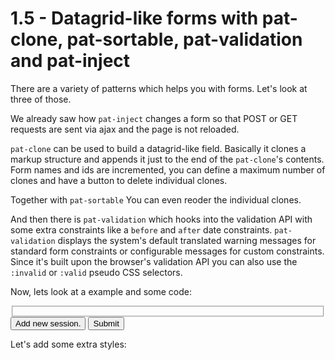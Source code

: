 # 1.5 - Datagrid-like forms with pat-clone, pat-sortable, pat-validation and pat-inject

There are a variety of patterns which helps you with forms.
Let's look at three of those.

We already saw how `pat-inject` changes a form so that POST or GET requests are sent via ajax and the page is not reloaded.

`pat-clone` can be used to build a datagrid-like field.
Basically it clones a markup structure and appends it just to the end of the `pat-clone`'s contents.
Form names and ids are incremented, you can define a maximum number of clones and have a button to delete individual clones.

Together with `pat-sortable` You can even reoder the individual clones.

And then there is `pat-validation` which hooks into the validation API with some extra constraints like a `before` and `after` date constraints.
`pat-validation` displays the system's default translated warning messages for standard form constraints or configurable messages for custom constraints.
Since it's built upon the browser's validation API you can also use the `:invalid` or `:valid` pseudo CSS selectors.

Now, lets look at a example and some code:


<div class="pat-clone-code">
<form
    action="/1.05/submitted.html"
    class="pat-inject pat-validation"
    data-pat-inject="target: self::element">
  <fieldset
      class="pat-clone pat-sortable"
      data-pat-clone="
          template: #clone-template;
          trigger-element: .clone-trigger;
          max: 5"
      data-pat-sortable="
          selector: fieldset.clone
      ">
  </fieldset>
  <div>
    <!-- Clone trigger -->
    <button
        type="button"
        class="clone-trigger">
      Add new session.
    </button>
    <button
        class="pat-button"
        type="submit">
      Submit
    </button>
  </div>
  <template id="clone-template">
    <fieldset class="clone">
      <legend>Training session #{1}</legend>
      <input
          name="title-#{1}"
          size="20"
          max="20"
          placeholder="Training title"
          required
          />
      <input
          class="pat-date-picker"
          name="start-#{1}"
          type="date"
          placeholder="start"
          data-pat-validation="not-after: [name=end-#{1}]"
          data-pat-date-picker="output-format: MMMM Do YYYY"
          />
      <input
          class="pat-date-picker"
          name="end-#{1}"
          type="date"
          placeholder="end"
          data-pat-validation="not-before: [name=start-#{1}]"
          data-pat-date-picker="output-format: MMMM Do YYYY"
          />
      <button
          class="remove-clone"
          type="button">Remove
      </button>
    </fieldset>
  </template>
</form>
</div>


Let's add some extra styles:

<div class="pat-clone-code">
<style>
  time.output-field {
    min-width: 6em;
    height: 1em;
    padding: 0.25em;
    background: lightgrey;
    display: inline-block;
  }
  [required] {
    border: 1px solid red;
  }
  input:invalid {
    background-color: LightSalmon;
  }
  .warning {
    border: 1px solid DarkOrange;
    background: Beige;
  }
  time .cancel-button::after {
    display: inline-block;
    content: " 🚫 ";
  }
  .placeholder {
    color: grey;
    font-size: 0.8em;
  }
</style>
</div>



